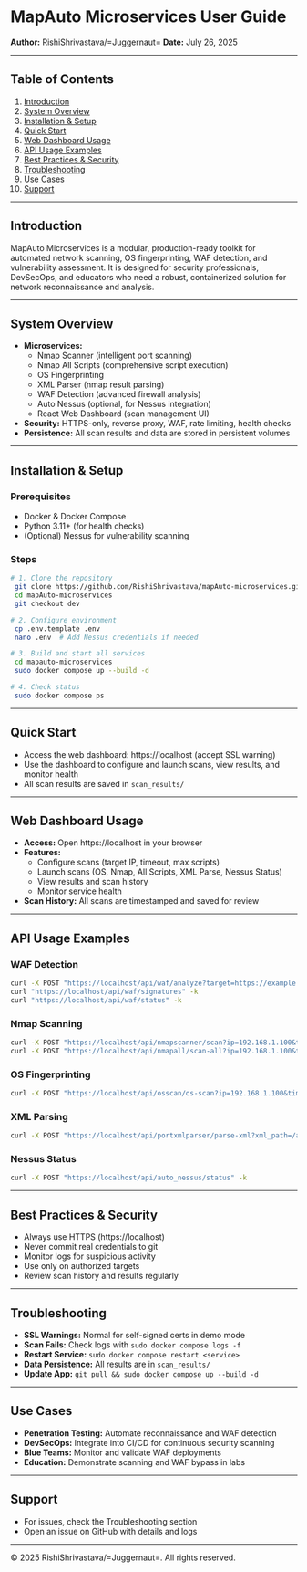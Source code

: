 # MapAuto Microservices User Guide

**Author:** RishiShrivastava/=Juggernaut=
**Date:** July 26, 2025

---

## Table of Contents
1. [Introduction](#introduction)
2. [System Overview](#system-overview)
3. [Installation & Setup](#installation--setup)
4. [Quick Start](#quick-start)
5. [Web Dashboard Usage](#web-dashboard-usage)
6. [API Usage Examples](#api-usage-examples)
7. [Best Practices & Security](#best-practices--security)
8. [Troubleshooting](#troubleshooting)
9. [Use Cases](#use-cases)
10. [Support](#support)

---

## Introduction
MapAuto Microservices is a modular, production-ready toolkit for automated network scanning, OS fingerprinting, WAF detection, and vulnerability assessment. It is designed for security professionals, DevSecOps, and educators who need a robust, containerized solution for network reconnaissance and analysis.

---

## System Overview
- **Microservices:**
  - Nmap Scanner (intelligent port scanning)
  - Nmap All Scripts (comprehensive script execution)
  - OS Fingerprinting
  - XML Parser (nmap result parsing)
  - WAF Detection (advanced firewall analysis)
  - Auto Nessus (optional, for Nessus integration)
  - React Web Dashboard (scan management UI)
- **Security:** HTTPS-only, reverse proxy, WAF, rate limiting, health checks
- **Persistence:** All scan results and data are stored in persistent volumes

---

## Installation & Setup
### Prerequisites
- Docker & Docker Compose
- Python 3.11+ (for health checks)
- (Optional) Nessus for vulnerability scanning

### Steps
```bash
# 1. Clone the repository
 git clone https://github.com/RishiShrivastava/mapAuto-microservices.git
 cd mapAuto-microservices
 git checkout dev

# 2. Configure environment
 cp .env.template .env
 nano .env  # Add Nessus credentials if needed

# 3. Build and start all services
 cd mapauto-microservices
 sudo docker compose up --build -d

# 4. Check status
 sudo docker compose ps
```

---

## Quick Start
- Access the web dashboard: https://localhost (accept SSL warning)
- Use the dashboard to configure and launch scans, view results, and monitor health
- All scan results are saved in `scan_results/`

---

## Web Dashboard Usage
- **Access:** Open https://localhost in your browser
- **Features:**
  - Configure scans (target IP, timeout, max scripts)
  - Launch scans (OS, Nmap, All Scripts, XML Parse, Nessus Status)
  - View results and scan history
  - Monitor service health
- **Scan History:** All scans are timestamped and saved for review

---

## API Usage Examples
### WAF Detection
```bash
curl -X POST "https://localhost/api/waf/analyze?target=https://example.com" -k
curl "https://localhost/api/waf/signatures" -k
curl "https://localhost/api/waf/status" -k
```

### Nmap Scanning
```bash
curl -X POST "https://localhost/api/nmapscanner/scan?ip=192.168.1.100&timeout=300" -k
curl -X POST "https://localhost/api/nmapall/scan-all?ip=192.168.1.100&timeout=300&max_scripts=10" -k
```

### OS Fingerprinting
```bash
curl -X POST "https://localhost/api/osscan/os-scan?ip=192.168.1.100&timeout=60" -k
```

### XML Parsing
```bash
curl -X POST "https://localhost/api/portxmlparser/parse-xml?xml_path=/app/scan_results/osscan_192.168.1.100_YYYYMMDD_HHMMSS/OSScan_192.168.1.100.xml" -k
```

### Nessus Status
```bash
curl -X POST "https://localhost/api/auto_nessus/status" -k
```

---

## Best Practices & Security
- Always use HTTPS (https://localhost)
- Never commit real credentials to git
- Monitor logs for suspicious activity
- Use only on authorized targets
- Review scan history and results regularly

---

## Troubleshooting
- **SSL Warnings:** Normal for self-signed certs in demo mode
- **Scan Fails:** Check logs with `sudo docker compose logs -f`
- **Restart Service:** `sudo docker compose restart <service>`
- **Data Persistence:** All results are in `scan_results/`
- **Update App:** `git pull && sudo docker compose up --build -d`

---

## Use Cases
- **Penetration Testing:** Automate reconnaissance and WAF detection
- **DevSecOps:** Integrate into CI/CD for continuous security scanning
- **Blue Teams:** Monitor and validate WAF deployments
- **Education:** Demonstrate scanning and WAF bypass in labs

---

## Support
- For issues, check the Troubleshooting section
- Open an issue on GitHub with details and logs

---

© 2025 RishiShrivastava/=Juggernaut=. All rights reserved.

